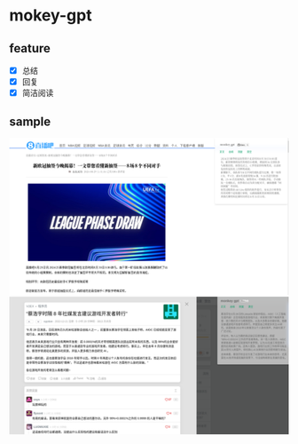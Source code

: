 # mokey-gpt

## feature

- [x] 总结
- [x] 回复
- [x] 简洁阅读

## sample

![mokey-gpt](https://raw.githubusercontent.com/weekend-project-space/monkey-gpt/main/doc/sample.png)
![mokey-gpt](https://raw.githubusercontent.com/weekend-project-space/monkey-gpt/main/doc/sample-v2.png)
